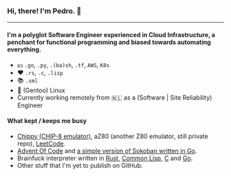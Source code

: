 ### Hi, there! I'm Pedro. 👋
---
#### I'm a polyglot Software Engineer experienced in Cloud Infrastructure, a penchant for functional programming and biased towards automating everything.

-  💵 `.go`, `.py`, `.(ba)sh`, `.tf`, `AWS`, `K8s`
- ❤️ `.rs`, `.c`, `.lisp`
- 📚 `.sml`
- 🐧 (Gentoo) Linux
- Currently working remotely from 🇳🇱 as a (Software | Site Reliability) Engineer

#### What kept / keeps me busy
- [Chippy (CHIP-8 emulator)](https://github.com/csixteen/chippy), aZ80 (another Z80 emulator, still private repo), [LeetCode](https://github.com/csixteen/LeetCode).
- [Advent Of Code](https://github.com/csixteen/AdventOfCode) and [a simple version of Sokoban written in Go](https://github.com/csixteen/sokoban).
- Brainfuck interpreter written in [Rust](https://github.com/csixteen/rs-bff), [Common Lisp](https://github.com/csixteen/cl-bff), [C](https://github.com/csixteen/c-bff) and [Go](https://github.com/csixteen/go-bff).
- Other stuff that I'm yet to publish on GitHub.
